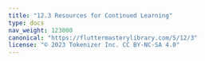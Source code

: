 ```yaml
---
title: "12.3 Resources for Continued Learning"
type: docs
nav_weight: 123000
canonical: "https://fluttermasterylibrary.com/5/12/3"
license: "© 2023 Tokenizer Inc. CC BY-NC-SA 4.0"
---
```

